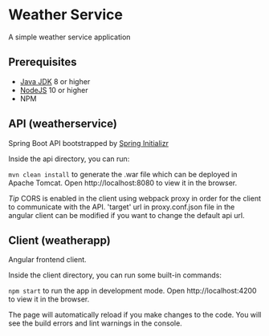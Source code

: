 # Weather Service
A simple weather service application

## Prerequisites
* [Java JDK](https://www.oracle.com/technetwork/java/javase/downloads/jdk8-downloads-2133151.html) 8 or higher
* [NodeJS](https://nodejs.org/en/) 10 or higher
* NPM

## API (weatherservice)
Spring Boot API bootstrapped by [Spring Initializr](https://start.spring.io/)

Inside the api directory, you can run:

`mvn clean install`
to generate the .war file which can be deployed in Apache Tomcat. Open http://localhost:8080 to view it in the browser.

*Tip* CORS is enabled in the client using webpack proxy in order for the client to communicate with the API.
'target' url in proxy.conf.json file in the angular client can be modified if you want to change the default api url.


## Client (weatherapp)
Angular frontend client.

Inside the client directory, you can run some built-in commands:

`npm start`
to run the app in development mode. Open http://localhost:4200 to view it in the browser.

The page will automatically reload if you make changes to the code. You will see the build errors and lint warnings in the console.

